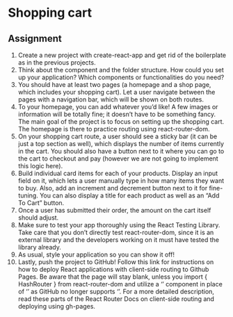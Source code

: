 # Shopping cart

## Assignment

1. Create a new project with create-react-app and get rid of the boilerplate as in the previous projects.
2. Think about the component and the folder structure. How could you set up your application? Which components or functionalities do you need?
3. You should have at least two pages (a homepage and a shop page, which includes your shopping cart). Let a user navigate between the pages with a navigation bar, which will be shown on both routes.
4. To your homepage, you can add whatever you’d like! A few images or information will be totally fine; it doesn’t have to be something fancy. The main goal of the project is to focus on setting up the shopping cart. The homepage is there to practice routing using react-router-dom.
5. On your shopping cart route, a user should see a sticky bar (it can be just a top section as well), which displays the number of items currently in the cart. You should also have a button next to it where you can go to the cart to checkout and pay (however we are not going to implement this logic here).
6. Build individual card items for each of your products. Display an input field on it, which lets a user manually type in how many items they want to buy. Also, add an increment and decrement button next to it for fine-tuning. You can also display a title for each product as well as an “Add To Cart” button.
7. Once a user has submitted their order, the amount on the cart itself should adjust.
8. Make sure to test your app thoroughly using the React Testing Library. Take care that you don’t directly test react-router-dom, since it is an external library and the developers working on it must have tested the library already.
9. As usual, style your application so you can show it off!
10. Lastly, push the project to GitHub! Follow this link for instructions on how to deploy React applications with client-side routing to Github Pages. Be aware that the page will stay blank, unless you import { HashRouter } from react-router-dom and utilize a ‘’ component in place of ‘’ as GitHub no longer supports ‘’. For a more detailed description, read these parts of the React Router Docs on client-side routing and deploying using gh-pages.


